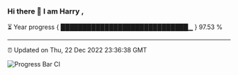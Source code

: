 ### Hi there 👋 I am Harry , 

⏳ Year progress { █████████████████████████████▁ } 97.53 %

---

⏰ Updated on Thu, 22 Dec 2022 23:36:38 GMT

![Progress Bar CI](https://github.com/duykhang68/duykhang68/workflows/Progress%20Bar%20CI/badge.svg)
